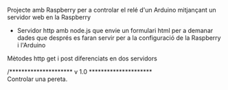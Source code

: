 Projecte amb Raspberry per a controlar el relé d'un Arduino mitjançant
un servidor web en la Raspberry

- Servidor http amb node.js que envie un formulari html per a demanar
dades que després es faran servir per a la configuració de la
Raspberry i l'Arduino

Mètodes http get i post diferenciats en dos servidors

/********************* v 1.0 *********************\
	Controlar una pereta.
